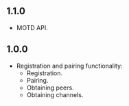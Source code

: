 ## 1.1.0

- MOTD API.

## 1.0.0

- Registration and pairing functionality:
  - Registration.
  - Pairing.
  - Obtaining peers.
  - Obtaining channels.
